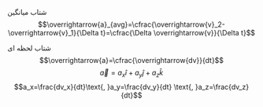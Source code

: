 شتاب میانگین
$$\overrightarrow{a}_{avg}=\cfrac{\overrightarrow{v}_2-\overrightarrow{v}_1}{\Delta t}=\cfrac{\Delta \overrightarrow{v}}{\Delta t}$$

شتاب لحظه ای
$$\overrightarrow{a}=\cfrac{\overrightarrow{dv}}{dt}$$
$$\overrightarrow{a}=a_x\hat{i}+a_y\hat{j}+a_z\hat{k}$$
$$a_x=\frac{dv_x}{dt}\text{, }a_y=\frac{dv_y}{dt} \text{, }a_z=\frac{dv_z}{dt}$$
